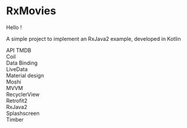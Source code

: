 # RxMovies

Hello !

A simple project to implement an RxJava2 example, developed in Kotlin

API TMDB  
Coil  
Data Binding  
LiveData  
Material design  
Moshi  
MVVM  
RecyclerView  
Retrofit2  
RxJava2  
Splashscreen  
Timber  
